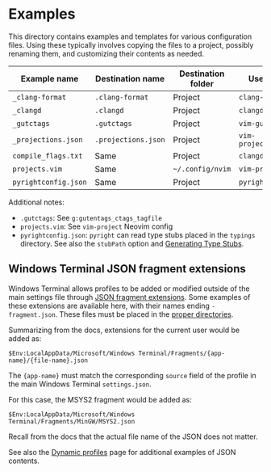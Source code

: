 # Examples

This directory contains examples and templates for various configuration files.
Using these typically involves copying the files to a project, possibly
renaming them, and customizing their contents as needed.

| Example name | Destination name | Destination folder | Use with |
| ------------ | ---------------- | ------------------ | -------- |
| `_clang-format` | `.clang-format` | Project | `clang-format`
| `_clangd` | `.clangd` | Project | `clangd` |
| `_gutctags` | `.gutctags` | Project | `vim-gutentags` |
| `_projections.json` | `.projections.json` | Project | `vim-projectionist` |
| `compile_flags.txt` | Same | Project | `clangd` |
| `projects.vim` | Same | `~/.config/nvim` | `vim-project` |
| `pyrightconfig.json` | Same | Project | `pyright` |

Additional notes:
* `.gutctags`: See `g:gutentags_ctags_tagfile`
* `projects.vim`: See `vim-project` Neovim config
* `pyrightconfig.json`: `pyright` can read type stubs placed in the `typings`
  directory. See also the `stubPath` option and [Generating Type
  Stubs][type-stubs].

## Windows Terminal JSON fragment extensions

Windows Terminal allows profiles to be added or modified outside of the main
settings file through [JSON fragment extensions][winterm-json-fragment]. Some
examples of these extensions are available here, with their names ending
`-fragment.json`. These files must be placed in the [proper
directories][winterm-json-fragment-loc].

Summarizing from the docs, extensions for the current user would be added as:

`$Env:LocalAppData/Microsoft/Windows Terminal/Fragments/{app-name}/{file-name}.json`

The `{app-name}` must match the corresponding `source` field of the profile in
the main Windows Terminal `settings.json`.

For this case, the MSYS2 fragment would be added as:

`$Env:LocalAppData/Microsoft/Windows Terminal/Fragments/MinGW/MSYS2.json`

Recall from the docs that the actual file name of the JSON does not matter.

See also the [Dynamic profiles][winterm-dyn-profiles] page for additional
examples of JSON contents.

[type-stubs]: https://github.com/microsoft/pyright/blob/main/docs/type-stubs.md#generating-type-stubs
[winterm-dyn-profiles]: https://docs.microsoft.com/en-us/windows/terminal/dynamic-profiles
[winterm-json-fragment-loc]: https://docs.microsoft.com/en-us/windows/terminal/json-fragment-extensions#applications-installed-from-the-web
[winterm-json-fragment]: https://docs.microsoft.com/en-us/windows/terminal/json-fragment-extensions
